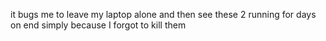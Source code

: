 it bugs me to leave my laptop alone and then see these 2 running for days on end simply because I forgot to kill them
